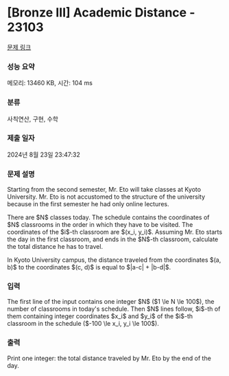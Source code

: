 # [Bronze III] Academic Distance - 23103 

[문제 링크](https://www.acmicpc.net/problem/23103) 

### 성능 요약

메모리: 13460 KB, 시간: 104 ms

### 분류

사칙연산, 구현, 수학

### 제출 일자

2024년 8월 23일 23:47:32

### 문제 설명

<p>Starting from the second semester, Mr. Eto will take classes at Kyoto University. Mr. Eto is not accustomed to the structure of the university because in the first semester he had only online lectures.</p>

<p>There are $N$ classes today. The schedule contains the coordinates of $N$ classrooms in the order in which they have to be visited. The coordinates of the $i$-th classroom are $(x_i, y_i)$. Assuming Mr. Eto starts the day in the first classroom, and ends in the $N$-th classroom, calculate the total distance he has to travel.</p>

<p>In Kyoto University campus, the distance traveled from the coordinates $(a, b)$ to the coordinates $(c, d)$ is equal to $|a-c| + |b-d|$.</p>

### 입력 

 <p>The first line of the input contains one integer $N$ ($1 \le N \le 100$), the number of classrooms in today's schedule. Then $N$ lines follow, $i$-th of them containing integer coordinates $x_i$ and $y_i$ of the $i$-th classroom in the schedule ($-100 \le x_i, y_i \le 100$).</p>

### 출력 

 <p>Print one integer: the total distance traveled by Mr. Eto by the end of the day.</p>

